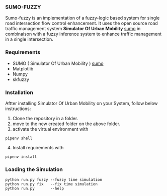 ### SUMO-FUZZY 
Sumo-fuzzy is an implementation of a fuzzy-logic based system for single road intersection flow control enhancement. It uses the open source road traffic management system **Simulator Of Urban Mobility** [sumo](https://github.com/eclipse/sumo) in combinaison with a fuzzy inference system to enhance traffic management in a single intersection.

### Requirements
+ SUMO ( Simulator Of Urban Mobility ) [sumo](https://github.com/eclipse/sumo)
+ Matplotlib
+ Numpy
+ skfuzzy 


### Installation
Aftter installing Simulator Of Urban Mobility on your System, follow below instructions:

1. Clone the repository in a folder.
2. move to the new created folder on the above folder.
3. activate the virtual environment with
```
pipenv shell
```
4. Install requirements with
```
pipenv install
```
### Loading the Simulation

```
python run.py fuzzy --fuzzy time simulation
python run.py fix   --fix time simulation
python run.py       --help
```
